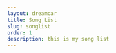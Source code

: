 ```yaml
---
layout: dreamcar
title: Song List
slug: songlist
order: 1
description: this is my song list
---
```

